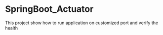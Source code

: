 # SpringBoot_Actuator
This project show how to run application on customized port and verify the health
